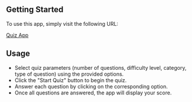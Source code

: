 ## Getting Started
To use this app, simply visit the following URL:

[Quiz App](<insert-vercel-url>)

## Usage
- Select quiz parameters (number of questions, difficulty level, category, type of question) using the provided options.
- Click the "Start Quiz" button to begin the quiz.
- Answer each question by clicking on the corresponding option.
- Once all questions are answered, the app will display your score.

